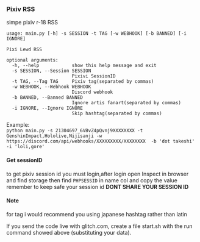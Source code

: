 ### Pixiv RSS
simpe pixiv r-18 RSS  
```
usage: main.py [-h] -s SESSION -t TAG [-w WEBHOOK] [-b BANNED] [-i IGNORE]

Pixi Lewd RSS

optional arguments:
  -h, --help            show this help message and exit
  -s SESSION, --Session SESSION
                        Pixivi SessionID
  -t TAG, --Tag TAG     Pixiv tag(separated by commas)
  -w WEBHOOK, --Webhook WEBHOOK
                        Discord webhook
  -b BANNED, --Banned BANNED
                        Ignore artis fanart(separated by commas)
  -i IGNORE, --Ignore IGNORE
                        Skip hashtag(separated by commas)
```
Example:  
`python main.py -s 21304697_6VBvZ4pQvnj9XXXXXXXX -t GenshinImpact,Hololive,Nijisanji -w https://discord.com/api/webhooks/XXXXXXXXX/XXXXXXXX  -b 'dot takeshi' -i 'loli,gore'`

#### Get sessionID
to get pixiv session id you must login,after login open Inspect in browser and find storage then find `PHPSESSID` in name col and copy the value  
remember to keep safe your session id **DONT SHARE YOUR SESSION ID**

#### Note
for tag i would recommend you using japanese hashtag rather than latin


If you send the code live with glitch.com, create a file start.sh with the run command showed above (substituting your data).

